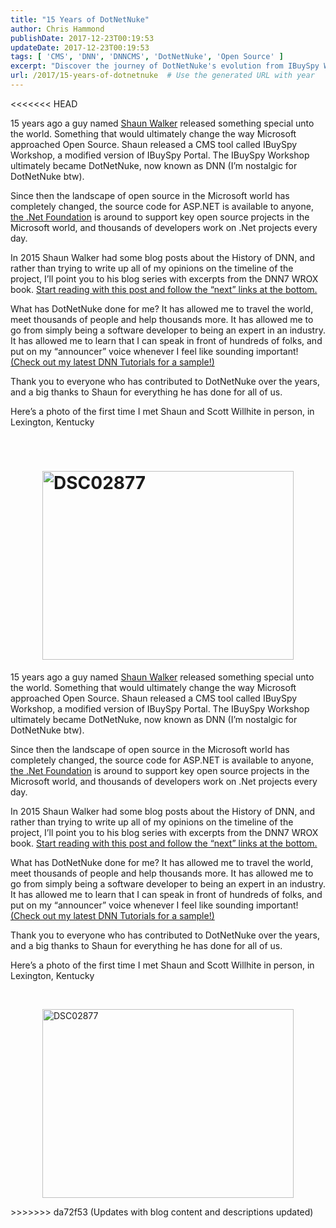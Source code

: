 ```yaml
---
title: "15 Years of DotNetNuke"
author: Chris Hammond
publishDate: 2017-12-23T00:19:53
updateDate: 2017-12-23T00:19:53
tags: [ 'CMS', 'DNN', 'DNNCMS', 'DotNetNuke', 'Open Source' ]
excerpt: "Discover the journey of DotNetNuke's evolution from IBuySpy Workshop, thanks to Shaun Walker. Learn how it transformed Microsoft's approach to Open Source."
url: /2017/15-years-of-dotnetnuke  # Use the generated URL with year
---
```

<<<<<<< HEAD

15 years ago a guy named <a href="https://twitter.com/sbwalker">Shaun Walker</a> released something special unto the world. Something that would ultimately change the way Microsoft approached Open Source. Shaun released a CMS tool called IBuySpy Workshop, a modified version of IBuySpy Portal. The IBuySpy Workshop ultimately became DotNetNuke, now known as DNN (I’m nostalgic for DotNetNuke btw).

Since then the landscape of open source in the Microsoft world has completely changed, the source code for ASP.NET is available to anyone, <a href="https://www.dotnetfoundation.org">the .Net Foundation</a> is around to support key open source projects in the Microsoft world, and thousands of developers work on .Net projects every day.&nbsp; 

In 2015 Shaun Walker had some blog posts about the History of DNN, and rather than trying to write up all of my opinions on the timeline of the project, I’ll point you to his blog series with excerpts from the DNN7 WROX book. <a href="https://www.siliqon.com/Home/Post/194/An-Inside-Look-at-the-Evolution-of-DNN">Start reading with this post and follow the “next” links at the bottom.</a>

What has DotNetNuke done for me? It has allowed me to travel the world, meet thousands of people and help thousands more. It has allowed me to go from simply being a software developer to being an expert in an industry. It has allowed me to learn that I can speak in front of hundreds of folks, and put on my “announcer” voice whenever I feel like sounding important! <a href="https://www.christoc.com/Tutorials/DNN9-Tutorials">(Check out my latest DNN Tutorials for a sample!)</a>

Thank you to everyone who has contributed to DotNetNuke over the years, and a big thanks to Shaun for everything he has done for all of us.

Here’s a photo of the first time I met Shaun and Scott Willhite in person, in Lexington, Kentucky

<br />

<a href="/assets/images/PublishThumbnails//open-live-writer/15-years-of-dotnetnuke_72a7/dsc02877.jpg"><img width="402" height="302" title="DSC02877" style="margin-right: auto; margin-left: auto; float: none; display: block; background-image: none;" alt="DSC02877" src="/assets/images/PublishThumbnails//Open-Live-Writer/15-Years-of-DotNetNuke_72A7/DSC02877_thumb.jpg" border="0"></a>
=======
<p>15 years ago a guy named <a href="https://twitter.com/sbwalker">Shaun Walker</a> released something special unto the world. Something that would ultimately change the way Microsoft approached Open Source. Shaun released a CMS tool called IBuySpy Workshop, a modified version of IBuySpy Portal. The IBuySpy Workshop ultimately became DotNetNuke, now known as DNN (I’m nostalgic for DotNetNuke btw).</p><p>Since then the landscape of open source in the Microsoft world has completely changed, the source code for ASP.NET is available to anyone, <a href="https://www.dotnetfoundation.org">the .Net Foundation</a> is around to support key open source projects in the Microsoft world, and thousands of developers work on .Net projects every day.&nbsp; </p><p>In 2015 Shaun Walker had some blog posts about the History of DNN, and rather than trying to write up all of my opinions on the timeline of the project, I’ll point you to his blog series with excerpts from the DNN7 WROX book. <a href="https://www.siliqon.com/Home/Post/194/An-Inside-Look-at-the-Evolution-of-DNN">Start reading with this post and follow the “next” links at the bottom.</a></p><p>What has DotNetNuke done for me? It has allowed me to travel the world, meet thousands of people and help thousands more. It has allowed me to go from simply being a software developer to being an expert in an industry. It has allowed me to learn that I can speak in front of hundreds of folks, and put on my “announcer” voice whenever I feel like sounding important! <a href="https://www.christoc.com/Tutorials/DNN9-Tutorials">(Check out my latest DNN Tutorials for a sample!)</a></p><p>Thank you to everyone who has contributed to DotNetNuke over the years, and a big thanks to Shaun for everything he has done for all of us.</p><p>Here’s a photo of the first time I met Shaun and Scott Willhite in person, in Lexington, Kentucky</p><p><br /></p><p><a href="/assets/images/PublishThumbnails//open-live-writer/15-years-of-dotnetnuke_72a7/dsc02877.jpg"><img width="402" height="302" title="DSC02877" style="margin-right: auto; margin-left: auto; float: none; display: block; background-image: none;" alt="DSC02877" src="/assets/images/PublishThumbnails//Open-Live-Writer/15-Years-of-DotNetNuke_72A7/DSC02877_thumb.jpg" border="0"></a></p>
>>>>>>> da72f53 (Updates with blog content and descriptions updated)

